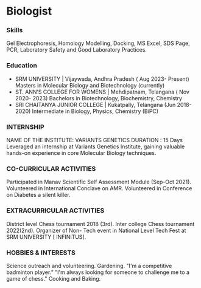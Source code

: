 # Biologist

### Skills 
Gel Electrophoresis, Homology Modelling, Docking, MS Excel, SDS Page, PCR, Laboratory Safety and Good Laboratory Practices.

### Education
- SRM UNIVERSITY | Vijaywada, Andhra Pradesh ( Aug 2023- Present)
Masters in Molecular Biology and Biotechnology (currently)
- ST. ANN’S COLLEGE FOR WOMENS | Mehdipatnam, Telangana ( Nov 2020- 2023)
Bachelors in Biotechnology, Biochemistry, Chemistry
- SRI CHAITANYA JUNIOR COLLEGE | Kukatpally, Telangana (Jun 2018- 2020)
Intermediate in Biology, Physics, Chemistry (BiPC)

 ### INTERNSHIP
 NAME OF THE INSTITUTE: VARIANTS GENETICS
 DURATION : 15 Days
 Leveraged an internship at Variants Genetics Institute, gaining valuable hands-on experience in core
 Molecular Biology techniques.

 ###  CO-CURRICULAR ACTIVITIES
 Participated in Manav Scientific Self Assessment Module (Sep-Oct 2021).
 Volunteered in International Conclave on AMR.
 Volunteered in Conference on Diabetes a silent killer.

 ###  EXTRACURRICULAR ACTIVITIES
 District level Chess tournament 2018 (3rd).
 Inter college Chess tournament 2022(2nd).
 Organizer of Non- Tech event in National Level Tech Fest at SRM UNIVERSITY [ INFINITUS].

 ### HOBBIES & INTERESTS
 Science outreach and volunteering.
 Gardening.
 "I'm a competitive badminton player.”
 "I'm always looking for someone to challenge me to a game of chess."
 Cooking and Baking.
 
 
